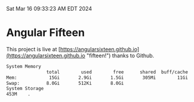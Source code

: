 Sat Mar 16 09:33:23 AM EDT 2024

# Angular Fifteen


This project is live at [https://angularsixteen.github.io](https://angularsixteen.github.io "fifteen!") thanks to Github.

```bash
System Memory
               total        used        free      shared  buff/cache   available
Mem:            15Gi       2.9Gi       1.5Gi       305Mi        11Gi        12Gi
Swap:          8.0Gi       512Ki       8.0Gi
System Storage
453M	.
```
```bash

